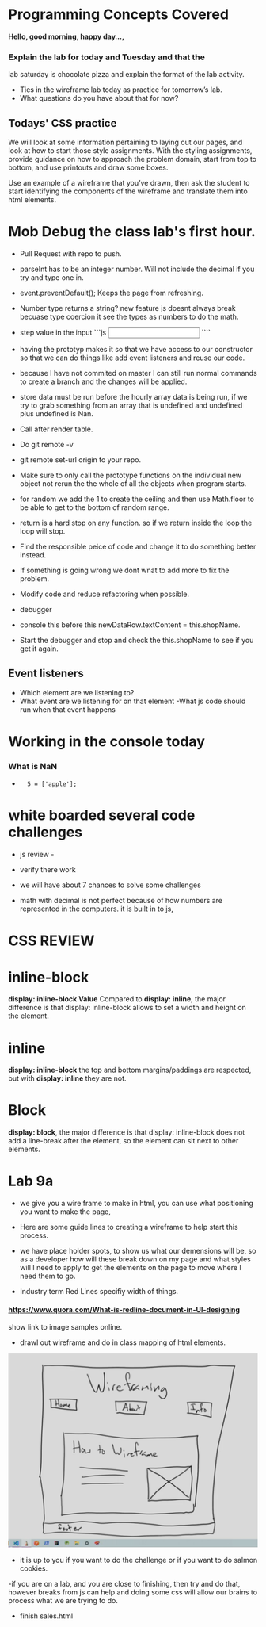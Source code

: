 # Programming Concepts Covered

**Hello, good morning, happy day…,** 

### Explain the lab for today and Tuesday and that the 
lab saturday is chocolate pizza and explain the format of the lab activity. 

- Ties in the wireframe lab today as practice for tomorrow’s lab. 
- What questions do you have about that for now? 


## Todays' CSS practice 
We will look at some information pertaining to laying out our pages, and look at how to start those style assignments. 
With the styling assignments, provide guidance on how to approach the problem domain, start from top to bottom, and use printouts and draw some boxes. 

Use an example of a wireframe that you’ve drawn, then ask the student to start identifying the components of the wireframe and translate them into html elements. 


 # Mob Debug the class lab's first hour. 
- Pull Request with repo to push. 
- parseInt has to be an integer number. Will not include the decimal if you try and type one in. 
- event.preventDefault(); Keeps the page from refreshing. 
- Number type returns a string? new feature js doesnt always break becuase type coercion it see the types as numbers to do the math. 

- step value in the input  ```js <input step=".01"> ````


- having the prototyp makes it so that we have access to our constructor so that we can do things like add event listeners and reuse our code. 


- because I have not commited on master I can still run normal commands to create a branch and the changes will be applied. 

- store data must be run before the hourly array data is being run, if we try to grab something from an array that is undefined and undefined plus undefined is Nan.

- Call after render table. 


- Do git remote -v
- git remote set-url origin to your repo. 

- Make sure to only call the prototype functions on the individual new object not rerun the the whole of all the objects when program starts. 


- for random we add the 1 to create the ceiling and then use Math.floor to be able to get to the bottom of random range. 


- return is a hard stop on any function. so if we return inside the loop the loop will stop. 


- Find the responsible peice of code and change it to do something better instead. 

- If something is going wrong we dont wnat to add more to fix the problem. 

- Modify code and reduce refactoring when possible. 
- debugger 
- console this before this 
newDataRow.textContent = this.shopName.

- Start the debugger and stop and check the this.shopName to see if you get it again. 
## Event listeners 
- Which element are we listening to? 
- What event are we listening for on that element
-What js code should run when that event happens

# Working in the console today 


### What is NaN 
-       5 = ['apple'];












# white boarded several code challenges

- js review -
- verify there work
- we will have about 7 chances to solve some challenges

- math with decimal is not perfect because of how numbers are represented in the computers. it is built in to js, 







# CSS REVIEW 
# inline-block 
**display: inline-block Value**
Compared to **display: inline**, the major difference is that display: inline-block allows to set a width and height on the element.

# inline 
**display: inline-block** the top and bottom margins/paddings are respected, but with **display: inline** they are not.

# Block
**display: block**, the major difference is that display: inline-block does not add a line-break after the element, so the element can sit next to other elements.


# Lab 9a 
- we give you a wire frame to make in html, you can use what positioning you want to make the page, 
- Here are some guide lines to creating a wireframe to help start this process. 

- we have place holder spots, to show us what our demensions will be, so as a developer how will these break down on my page and what styles will I need to apply to get the elements on the page to move where I need them to go. 
 
 - Industry term Red Lines specifiy width of things. 
 #### https://www.quora.com/What-is-redline-document-in-UI-designing


 show link to image samples online.

 - drawl out wireframe and do in class mapping of html elements. 

 ![WireFrame](wireFrame.png)


 - it is up to you if you want to do the challenge or if you want to do salmon cookies. 

-if you are on a lab, and you are close to finishing, then try and do that, however breaks from js can help and doing some css will allow our brains to process what we are trying to do. 

- finish sales.html 

